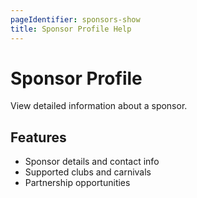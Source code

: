 ```yaml
---
pageIdentifier: sponsors-show
title: Sponsor Profile Help
---
```


# Sponsor Profile

View detailed information about a sponsor.

## Features
- Sponsor details and contact info
- Supported clubs and carnivals
- Partnership opportunities
